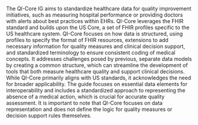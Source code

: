 The QI-Core IG aims to standardize healthcare data for quality improvement initiatives, such as measuring hospital performance or providing doctors with alerts about best practices within EHRs. QI-Core leverages the FHIR standard and builds upon the US Core, a set of FHIR profiles specific to the US healthcare system. QI-Core focuses on how data is structured, using profiles to specify the format of FHIR resources, extensions to add necessary information for quality measures and clinical decision support, and standardized terminology to ensure consistent coding of medical concepts. It addresses challenges posed by previous, separate data models by creating a common structure, which can streamline the development of tools that both measure healthcare quality and support clinical decisions. While QI-Core primarily aligns with US standards, it acknowledges the need for broader applicability. The guide focuses on essential data elements for interoperability and includes a standardized approach to representing the absence of a medical action, which is crucial for accurate quality assessment. It is important to note that QI-Core focuses on data representation and does not define the logic for quality measures or decision support rules themselves. 
